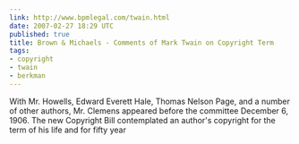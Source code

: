 ```yaml
---
link: http://www.bpmlegal.com/twain.html
date: 2007-02-27 18:29 UTC
published: true
title: Brown & Michaels - Comments of Mark Twain on Copyright Term
tags:
- copyright
- twain
- berkman
---
```


With Mr. Howells, Edward Everett Hale, Thomas Nelson Page, and a number of other authors, Mr. Clemens appeared before the committee December 6, 1906. The new Copyright Bill contemplated an author's copyright for the term of his life and for fifty year
